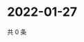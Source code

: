 # 2022-01-27

共 0 条

<!-- BEGIN WEIBO -->
<!-- 最后更新时间 Thu Jan 27 2022 23:19:40 GMT+0800 (China Standard Time) -->

<!-- END WEIBO -->
